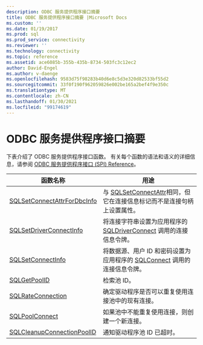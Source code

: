 ```yaml
---
description: ODBC 服务提供程序接口摘要
title: ODBC 服务提供程序接口摘要 |Microsoft Docs
ms.custom: ''
ms.date: 01/19/2017
ms.prod: sql
ms.prod_service: connectivity
ms.reviewer: ''
ms.technology: connectivity
ms.topic: reference
ms.assetid: ace6085b-355b-435b-8734-503fc3c12ec2
author: David-Engel
ms.author: v-daenge
ms.openlocfilehash: 9583d75f98283b40d6e8c5d3e320d82533bf55d2
ms.sourcegitcommit: 33f0f190f962059826e002be165a2bef4f9e350c
ms.translationtype: MT
ms.contentlocale: zh-CN
ms.lasthandoff: 01/30/2021
ms.locfileid: "99174619"
---
```

# <a name="odbc-service-provider-interface-summary"></a>ODBC 服务提供程序接口摘要
下表介绍了 ODBC 服务提供程序接口函数。 有关每个函数的语法和语义的详细信息，请参阅 [ODBC 服务提供程序接口 (SPI) Reference](../../../odbc/reference/syntax/odbc-service-provider-interface-spi-reference.md)。  
  
|函数名称|用途|  
|-------------------|-------------|  
|[SQLSetConnectAttrForDbcInfo](../../../odbc/reference/syntax/sqldatasourcetodriver-function.md)|与 [SQLSetConnectAttr](../../../odbc/reference/syntax/sqlsetconnectattr-function.md)相同，但它在连接信息标记而不是连接句柄上设置属性。|  
|[SQLSetDriverConnectInfo](../../../odbc/reference/syntax/sqldrivertodatasource-function.md)|将连接字符串设置为应用程序的 [SQLDriverConnect](../../../odbc/reference/syntax/sqldriverconnect-function.md) 调用的连接信息令牌。|  
|[SQLSetConnectInfo](../../../odbc/reference/syntax/sqldatasourcetodriver-function.md)|将数据源、用户 ID 和密码设置为应用程序的 [SQLConnect](../../../odbc/reference/syntax/sqlconnect-function.md) 调用的连接信息令牌。|  
|[SQLGetPoolID](../../../odbc/reference/syntax/sqldatasourcetodriver-function.md)|检索池 ID。|  
|[SQLRateConnection](../../../odbc/reference/syntax/sqldatasourcetodriver-function.md)|确定驱动程序是否可以重复使用连接池中的现有连接。|  
|[SQLPoolConnect](../../../odbc/reference/syntax/sqldatasourcetodriver-function.md)|如果池中不能重复使用连接，则创建一个新连接。|  
|[SQLCleanupConnectionPoolID](../../../odbc/reference/syntax/sqldatasourcetodriver-function.md)|通知驱动程序池 ID 已超时。|
